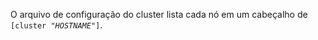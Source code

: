 O arquivo de configuração do cluster lista cada nó em um cabeçalho de <code>[cluster "<em>HOSTNAME</em>"]</code>.

